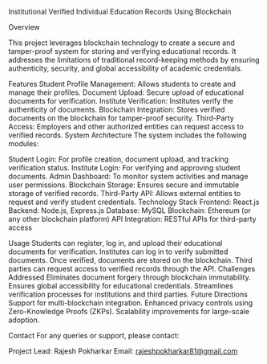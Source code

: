 Institutional Verified Individual Education Records Using Blockchain

Overview

This project leverages blockchain technology to create a secure and tamper-proof system for storing and verifying educational records. It addresses the limitations of traditional record-keeping methods by ensuring authenticity, security, and global accessibility of academic credentials.

Features
Student Profile Management: Allows students to create and manage their profiles.
Document Upload: Secure upload of educational documents for verification.
Institute Verification: Institutes verify the authenticity of documents.
Blockchain Integration: Stores verified documents on the blockchain for tamper-proof security.
Third-Party Access: Employers and other authorized entities can request access to verified records.
System Architecture
The system includes the following modules:

Student Login: For profile creation, document upload, and tracking verification status.
Institute Login: For verifying and approving student documents.
Admin Dashboard: To monitor system activities and manage user permissions.
Blockchain Storage: Ensures secure and immutable storage of verified records.
Third-Party API: Allows external entities to request and verify student credentials.
Technology Stack
Frontend: React.js
Backend: Node.js, Express.js
Database: MySQL
Blockchain: Ethereum (or any other blockchain platform)
API Integration: RESTful APIs for third-party access

Usage
Students can register, log in, and upload their educational documents for verification.
Institutes can log in to verify submitted documents.
Once verified, documents are stored on the blockchain.
Third parties can request access to verified records through the API.
Challenges Addressed
Eliminates document forgery through blockchain immutability.
Ensures global accessibility for educational credentials.
Streamlines verification processes for institutions and third parties.
Future Directions
Support for multi-blockchain integration.
Enhanced privacy controls using Zero-Knowledge Proofs (ZKPs).
Scalability improvements for large-scale adoption.

Contact
For any queries or support, please contact:

Project Lead: Rajesh Pokharkar
Email: rajeshpokharkar81@gmail.com
